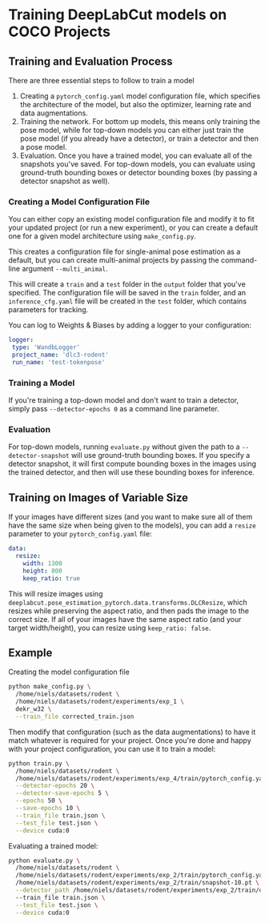 # Training DeepLabCut models on COCO Projects

## Training and Evaluation Process

There are three essential steps to follow to train a model

1. Creating a `pytorch_config.yaml` model configuration file, which specifies the
architecture of the model, but also the optimizer, learning rate and data augmentations.
2. Training the network. For bottom up models, this means only training the pose model,
while for top-down models you can either just train the pose model (if you already have 
a detector), or train a detector and then a pose model.
3. Evaluation. Once you have a trained model, you can evaluate all of the snapshots
you've saved. For top-down models, you can evaluate using ground-truth bounding boxes or
detector bounding boxes (by passing a detector snapshot as well).

### Creating a Model Configuration File

You can either copy an existing model configuration file and modify it to fit your 
updated project (or run a new experiment), or you can create a default one for a given
model architecture using `make_config.py`.

This creates a configuration file for single-animal pose estimation as a default, but 
you can create multi-animal projects by passing the command-line argument
`--multi_animal`.

This will create a `train` and a `test` folder in the `output` folder that you've 
specified. The configuration file will be saved in the `train` folder, and an 
`inference_cfg.yaml` file will be created in the `test` folder, which contains
parameters for tracking.

You can log to Weights & Biases by adding a logger to your configuration:

```yaml
logger:
 type: 'WandbLogger'
 project_name: 'dlc3-rodent'
 run_name: 'test-tokenpose'
```

### Training a Model

If you're training a top-down model and don't want to train a detector, simply pass
`--detector-epochs 0` as a command line parameter.

### Evaluation

For top-down models, running `evaluate.py` without given the path to a
`--detector-snapshot` will use ground-truth bounding boxes. If you specify a detector
snapshot, it will first compute bounding boxes in the images using the trained detector,
and then will use these bounding boxes for inference.

## Training on Images of Variable Size

If your images have different sizes (and you want to make sure all of them have the same
size when being given to the models), you can add a `resize` parameter to your 
`pytorch_config.yaml` file:

```yaml
data:
  resize:
    width: 1300
    height: 800
    keep_ratio: true
```

This will resize images using 
`deeplabcut.pose_estimation_pytorch.data.transforms.DLCResize`, which resizes while
preserving the aspect ratio, and then pads the image to the correct size. If all of 
your images have the same aspect ratio (and your target width/height), you can resize
using `keep_ratio: false`.

## Example

Creating the model configuration file

```bash
python make_config.py \
  /home/niels/datasets/rodent \
  /home/niels/datasets/rodent/experiments/exp_1 \
  dekr_w32 \
  --train_file corrected_train.json
```

Then modify that configuration (such as the data augmentations) to have it match 
whatever is required for your project. Once you're done and happy with your project 
configuration, you can use it to train a model:

```bash
python train.py \
  /home/niels/datasets/rodent \
  /home/niels/datasets/rodent/experiments/exp_4/train/pytorch_config.yaml \
  --detector-epochs 20 \
  --detector-save-epochs 5 \
  --epochs 50 \
  --save-epochs 10 \
  --train_file train.json \
  --test_file test.json \
  --device cuda:0
```

Evaluating a trained model:

```bash
python evaluate.py \
  /home/niels/datasets/rodent \
  /home/niels/datasets/rodent/experiments/exp_2/train/pytorch_config.yaml \
  /home/niels/datasets/rodent/experiments/exp_2/train/snapshot-10.pt \
  --detector_path /home/niels/datasets/rodent/experiments/exp_2/train/detector-snapshot-200.pt
  --train_file train.json \
  --test_file test.json \
  --device cuda:0
```
